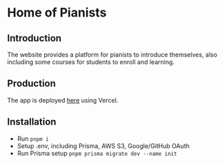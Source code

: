 # Home of Pianists

## Introduction

The website provides a platform for pianists to introduce themselves, also including some courses for students to enroll and learning.

## Production

The app is deployed [here](https://pianists-home.vercel.app/) using Vercel.

## Installation

- Run `pnpm i`
- Setup .env, including Prisma, AWS S3, Google/GitHub OAuth
- Run Prisma setup `pnpm prisma migrate dev --name init`
